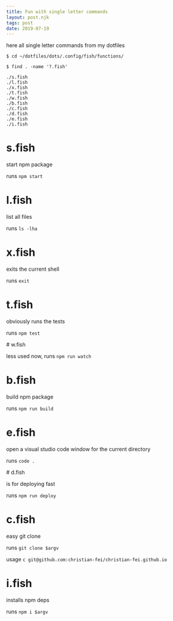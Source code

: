 ```yaml
---
title: Fun with single letter commands
layout: post.njk
tags: post
date: 2019-07-19
---
```


here all single letter commands from my dotfiles

```
$ cd ~/dotfiles/dots/.config/fish/functions/

$ find . -name '?.fish'

./s.fish
./l.fish
./x.fish
./t.fish
./w.fish
./b.fish
./c.fish
./d.fish
./e.fish
./i.fish
```

# s.fish

start npm package

runs `npm start`

# l.fish

list all files

runs `ls -lha `

# x.fish

exits the current shell

runs `exit`

# t.fish

obviously runs the tests

runs `npm test`

# w.fish

less used now, runs `npm run watch`

# b.fish

build npm package

runs `npm run build`

# e.fish

open a visual studio code window for the current directory

runs `code .`

# d.fish

is for deploying fast

runs `npm run deploy`

# c.fish

easy git clone

runs `git clone $argv`

usage `c git@github.com:christian-fei/christian-fei.github.io`

# i.fish

installs npm deps

runs `npm i $argv`